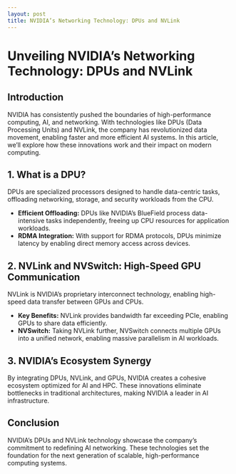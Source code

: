 ```yaml
---
layout: post
title: NVIDIA’s Networking Technology: DPUs and NVLink
---
```


# Unveiling NVIDIA’s Networking Technology: DPUs and NVLink

## Introduction  

NVIDIA has consistently pushed the boundaries of high-performance computing, AI, and networking. With technologies like DPUs (Data Processing Units) and NVLink, the company has revolutionized data movement, enabling faster and more efficient AI systems. In this article, we’ll explore how these innovations work and their impact on modern computing.

## 1. What is a DPU?  

DPUs are specialized processors designed to handle data-centric tasks, offloading networking, storage, and security workloads from the CPU.  

- **Efficient Offloading:** DPUs like NVIDIA’s BlueField process data-intensive tasks independently, freeing up CPU resources for application workloads.  
- **RDMA Integration:** With support for RDMA protocols, DPUs minimize latency by enabling direct memory access across devices.  

## 2. NVLink and NVSwitch: High-Speed GPU Communication  

NVLink is NVIDIA’s proprietary interconnect technology, enabling high-speed data transfer between GPUs and CPUs.  

- **Key Benefits:** NVLink provides bandwidth far exceeding PCIe, enabling GPUs to share data efficiently.  
- **NVSwitch:** Taking NVLink further, NVSwitch connects multiple GPUs into a unified network, enabling massive parallelism in AI workloads.  

## 3. NVIDIA’s Ecosystem Synergy  

By integrating DPUs, NVLink, and GPUs, NVIDIA creates a cohesive ecosystem optimized for AI and HPC. These innovations eliminate bottlenecks in traditional architectures, making NVIDIA a leader in AI infrastructure.

## Conclusion  

NVIDIA’s DPUs and NVLink technology showcase the company’s commitment to redefining AI networking. These technologies set the foundation for the next generation of scalable, high-performance computing systems.
